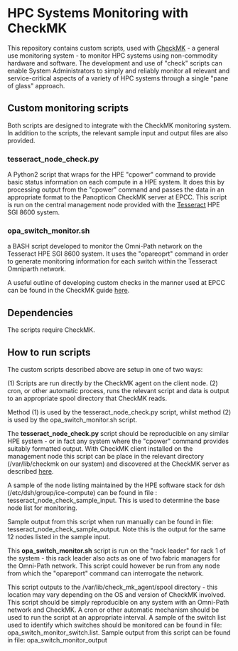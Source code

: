 # HPC Systems Monitoring with CheckMK

This repository contains custom scripts, used with [CheckMK](https://checkmk.com/) - a general use monitoring system - to monitor HPC systems using non-commodity hardware and software. The development and use of "check" scripts can enable System Administrators to simply and reliably monitor all relevant and service-critical aspects of a variety of HPC systems through a single "pane of glass" approach. 

## Custom monitoring scripts
Both scripts are designed to integrate with the CheckMK monitoring system. In addition to the scripts, the relevant sample input and output files are also provided. 

### tesseract_node_check.py
A Python2 script that wraps for the HPE "cpower" command to provide basic status information on each compute in a HPE system. It does this by processing output from the "cpower" command and passes the data in an appropriate format to the Panopticon CheckMK server at EPCC. This script is run on the central management node provided with the [Tesseract](https://dirac.ac.uk/resources/) HPE SGI 8600 system.

### opa_switch_monitor.sh
a BASH script developed to monitor the Omni-Path network on the Tesseract HPE SGI 8600 system. It uses the "opareoprt" command in order to generate monitoring information for each switch within the Tesseract Omniparth network. 

A useful outline of developing custom checks in the manner used at EPCC can be found in the CheckMK guide [here](https://checkmk.com/cms_localchecks.html).

## Dependencies
The scripts require CheckMK.

## How to run scripts
The custom scripts described above are setup in one of two ways:

(1) Scripts are run directly by the CheckMK agent on the client node.
(2) cron, or other automatic process, runs the relevant script and data is output to an appropriate spool directory that CheckMK reads.

Method (1) is used by the tesseract_node_check.py script, whilst method (2) is used by the opa_switch_monitor.sh script.

The **tesseract_node_check.py** script should be reproducible on any similar HPE system - or in fact any system where the "cpower" command provides suitably formatted output. With CheckMK client installed on the management node this script can be place in the relevant directory (/var/lib/checkmk on our system) and discovered at the CheckMK server as described [here](https://checkmk.com/cms_localchecks.html). 

A sample of the node listing maintained by the HPE software stack for dsh (/etc/dsh/group/ice-compute) can be found in file : tesseract_node_check_sample_input. This is used to determine the base node list for monitoring. 

Sample output from this script when run manually can be found in file: tesseract_node_check_sample_output. Note this is the output for the same 12 nodes listed in the sample input.

This **opa_switch_monitor.sh** script is run on the "rack leader" for rack 1 of the system - this rack leader also acts as one of two fabric managers for the Omni-Path network. This script could however be run from any node from which the "opareport" command can interrogate the network. 

This script outputs to the /var/lib/check\_mk\_agent/spool directory - this location may vary depending on the OS and version of CheckMK involved. This script should be simply reproducible on any system with an Omni-Path network and CheckMK. A cron or other automatic mechanism should be used to run the script at an appropriate interval. A sample of the switch list used to identify which switches should be monitored can be found in file: opa_switch_monitor_switch.list. Sample output from this script can be found in file: opa_switch_monitor_output



